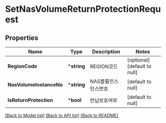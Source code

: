 # SetNasVolumeReturnProtectionRequest

## Properties
Name | Type | Description | Notes
------------ | ------------- | ------------- | -------------
**RegionCode** | ***string** | REGION코드 | [optional] [default to null]
**NasVolumeInstanceNo** | ***string** | NAS볼륨인스턴스번호 | [default to null]
**IsReturnProtection** | ***bool** | 반납보호여부 | [default to null]

[[Back to Model list]](../README.md#documentation-for-models) [[Back to API list]](../README.md#documentation-for-api-endpoints) [[Back to README]](../README.md)


